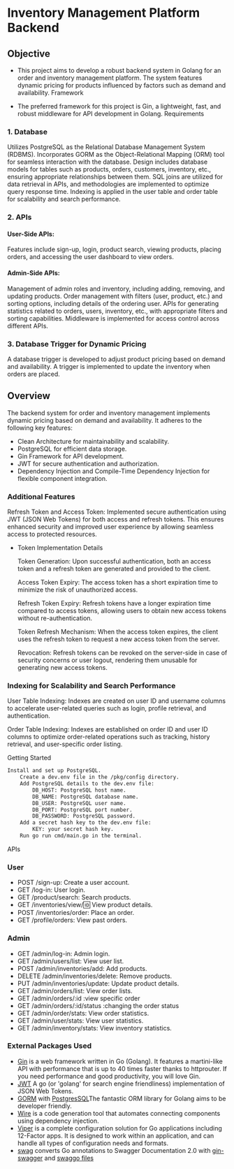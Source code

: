 # Inventory Management Platform Backend


## Objective

- This project aims to develop a robust backend system in Golang for an order and inventory management platform. The system features dynamic pricing for products influenced by factors such as demand and availability.
Framework

- The preferred framework for this project is Gin, a lightweight, fast, and robust middleware for API development in Golang.
Requirements
### 1. Database

Utilizes PostgreSQL as the Relational Database Management System (RDBMS).
Incorporates GORM as the Object-Relational Mapping (ORM) tool for seamless interaction with the database.
Design includes database models for tables such as products, orders, customers, inventory, etc., ensuring appropriate relationships between them.
SQL joins are utilized for data retrieval in APIs, and methodologies are implemented to optimize query response time.
Indexing is applied in the user table and order table for scalability and search performance.

 ### 2. APIs
#### User-Side APIs:

 Features include sign-up, login, product search, viewing products, placing orders, and accessing the user dashboard to view orders.

#### Admin-Side APIs:

Management of admin roles and inventory, including adding, removing, and updating products.
Order management with filters (user, product, etc.) and sorting options, including details of the ordering user.
APIs for generating statistics related to orders, users, inventory, etc., with appropriate filters and sorting capabilities.
Middleware is implemented for access control across different APIs.

### 3. Database Trigger for Dynamic Pricing

A database trigger is developed to adjust product pricing based on demand and availability.
A trigger is implemented to update the inventory when orders are placed.

## Overview

The backend system for order and inventory management implements dynamic pricing based on demand and availability. It adheres to the following key features:

- Clean Architecture for maintainability and scalability.
- PostgreSQL for efficient data storage.
- Gin Framework for API development.
- JWT for secure authentication and authorization.
- Dependency Injection and Compile-Time Dependency Injection for flexible component integration.
### Additional Features

Refresh Token and Access Token: Implemented secure authentication using JWT (JSON Web Tokens) for both access and refresh tokens. This ensures enhanced security and improved user experience by allowing seamless access to protected resources.

- Token Implementation Details

    Token Generation: Upon successful authentication, both an access token and a refresh token are generated and provided to the client.

    Access Token Expiry: The access token has a short expiration time to minimize the risk of unauthorized access.

    Refresh Token Expiry: Refresh tokens have a longer expiration time compared to access tokens, allowing users to obtain new access tokens without re-authentication.

    Token Refresh Mechanism: When the access token expires, the client uses the refresh token to request a new access token from the server.

    Revocation: Refresh tokens can be revoked on the server-side in case of security concerns or user logout, rendering them unusable for generating new access tokens.

### Indexing for Scalability and Search Performance

User Table Indexing: Indexes are created on user ID and username columns to accelerate user-related queries such as login, profile retrieval, and authentication.

Order Table Indexing: Indexes are established on order ID and user ID columns to optimize order-related operations such as tracking, history retrieval, and user-specific order listing.

Getting Started



```bash
Install and set up PostgreSQL.
    Create a dev.env file in the /pkg/config directory.
    Add PostgreSQL details to the dev.env file:
        DB_HOST: PostgreSQL host name.
        DB_NAME: PostgreSQL database name.
        DB_USER: PostgreSQL user name.
        DB_PORT: PostgreSQL port number.
        DB_PASSWORD: PostgreSQL password.
    Add a secret hash key to the dev.env file:
        KEY: your secret hash key.
    Run go run cmd/main.go in the terminal.
```
APIs
### User

- POST  /sign-up: Create a user account.
- GET  /log-in: User login.
- GET /product/search: Search products.
- GET /inventories/view/:id: View product details.
- POST /inventories/order: Place an order.
- GET /profile/orders: View past orders.

### Admin

-   GET /admin/log-in: Admin login.
-   GET /admin/users/list: View user list.
-  POST /admin/inventories/add: Add products.
-  DELETE /admin/inventories/delete: Remove products.
-  PUT /admin/inventories/update: Update product details.
-  GET /admin/orders/list: View order lists.
-  GET /admin/orders/:id :view specific order
-  GET /admin/orders/:id/status :changing the order status
-  GET /admin/order/stats: View order statistics.
-  GET /admin/user/stats: View user statistics.
-  GET /admin/inventory/stats: View inventory statistics.

 ### External Packages Used

  - [Gin](github.com/gin-gonic/gin) is a web framework written in Go (Golang). It features a martini-like API with performance that is up to 40 times faster thanks to httprouter. If you need performance and good productivity, you will love Gin.
- [JWT](github.com/golang-jwt/jwt) A go (or 'golang' for search engine friendliness) implementation of JSON Web Tokens.
- [GORM](https://gorm.io/index.html) with [PostgresSQL](https://gorm.io/docs/connecting_to_the_database.html#PostgreSQL)The fantastic ORM library for Golang aims to be developer friendly.
- [Wire](https://github.com/google/wire) is a code generation tool that automates connecting components using dependency injection.
- [Viper](https://github.com/spf13/viper) is a complete configuration solution for Go applications including 12-Factor apps. It is designed to work within an application, and can handle all types of configuration needs and formats.
- [swag](https://github.com/swaggo/swag) converts Go annotations to Swagger Documentation 2.0 with [gin-swagger](https://github.com/swaggo/gin-swagger) and [swaggo files](github.com/swaggo/files)
